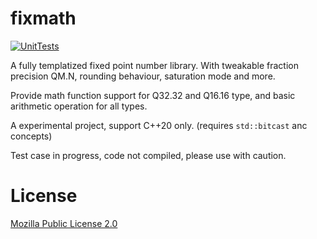 # fixmath

[![UnitTests](https://github.com/MichaelSuen-thePointer/fixmath/actions/workflows/cmake.yml/badge.svg)](https://github.com/MichaelSuen-thePointer/fixmath/actions/workflows/cmake.yml)

A fully templatized fixed point number library. With tweakable fraction precision QM.N, rounding behaviour, saturation mode and more.

Provide math function support for Q32.32 and Q16.16 type, and basic arithmetic operation for all types.

A experimental project, support C++20 only. (requires `std::bitcast` anc concepts)

Test case in progress, code not compiled, please use with caution.
# License

[Mozilla Public License 2.0](https://www.mozilla.org/en-US/MPL/2.0/)
